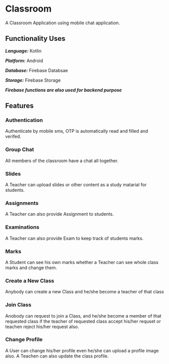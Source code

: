 # Classroom
A Classroom Application using mobile chat application.

## Functionality Uses
***Language:*** Kotlin

***Platform:*** Android

***Database:*** Firebase Databsae

***Storage:*** Firebase Storage

***Firebase functions are also used for backend purpose***

## Features
### Authentication
Authenticate by mobile sms, OTP is automatically read and filled and verifed.
### Group Chat
All members of the classroom have a chat all together.
### Slides
A Teacher can upload slides or other content as a study matarial for students.
### Assignments
A Teacher can also provide Assignment to students.
### Examinations
A Teacher can also provide Exam to keep track of students marks.
### Marks
A Student can see his own marks whether a Teacher can see whole class marks and change them.
### Create a New Class
Anybody can create a new Class and he/she become a teacher of that class
### Join Class
Anobody can request to join a Class, and he/she become a member of that requested class if the teacher of requested class accept his/her requset or teachen reject his/her request also.
### Change Profile
A User can change his/her profile even he/she can upload a profile image also.
A Teachen can also update the class profile.

